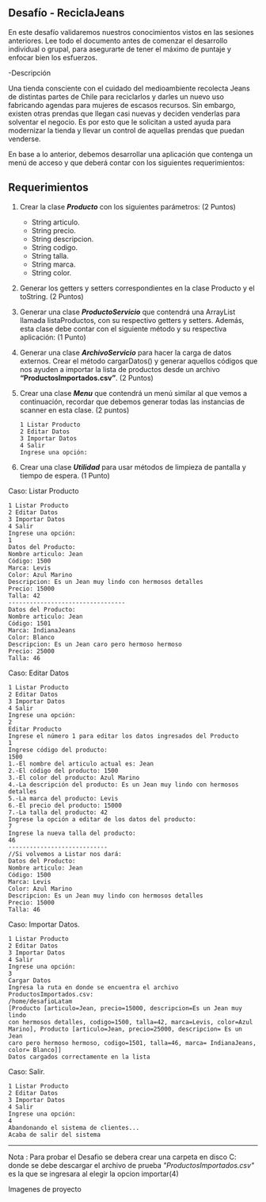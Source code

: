 Desafío - ReciclaJeans
--

 En este desafío validaremos nuestros conocimientos vistos en las sesiones anteriores.
Lee todo el documento antes de comenzar el desarrollo individual o grupal, para asegurarte
de tener el máximo de puntaje y enfocar bien los esfuerzos.

-Descripción

Una tienda consciente con el cuidado del medioambiente recolecta Jeans de distintas partes
de Chile para reciclarlos y darles un nuevo uso fabricando agendas para mujeres de escasos
recursos. Sin embargo, existen otras prendas que llegan casi nuevas y deciden venderlas para
solventar el negocio. Es por esto que le solicitan a usted ayuda para modernizar la tienda y
llevar un control de aquellas prendas que puedan venderse.

En base a lo anterior, debemos desarrollar una aplicación que contenga un menú de acceso
y que deberá contar con los siguientes requerimientos:

Requerimientos
--

1) Crear la clase <b><i>Producto</i></b> con los siguientes parámetros:
   (2 Puntos)
    
    - String articulo.
    - String precio.
    - String descripcion.
    - String codigo.
    - String talla.
    - String marca.
    - String color.
   
2) Generar los getters y setters correspondientes en la clase Producto y el toString.
   (2 Puntos)


3) Generar una clase <b><i>ProductoServicio</i></b> que contendrá una ArrayList llamada
   listaProductos, con su respectivo getters y setters. Además, esta clase debe contar
   con el siguiente método y su respectiva aplicación:
   (1 Punto)


4) Generar una clase <b><i>ArchivoServicio</i></b> para hacer la carga de datos externos. Crear el
   método cargarDatos() y generar aquellos códigos que nos ayuden a importar la lista
   de productos desde un archivo <b>“ProductosImportados.csv”</b>.
   (2 Puntos)


5) Crear una clase <b><i>Menu</i></b> que contendrá un menú similar al que vemos a continuación,
   recordar que debemos generar todas las instancias de scanner en esta clase.
   (2 puntos)


       1 Listar Producto
       2 Editar Datos
       3 Importar Datos
       4 Salir
       Ingrese una opción:

6) Crear una clase <b><i>Utilidad</i></b> para usar métodos de limpieza de pantalla y tiempo de
   espera.
   (1 Punto)



Caso: Listar Producto

    1 Listar Producto
    2 Editar Datos
    3 Importar Datos
    4 Salir
    Ingrese una opción:
    1
    Datos del Producto:
    Nombre articulo: Jean
    Código: 1500
    Marca: Levis
    Color: Azul Marino
    Descripcion: Es un Jean muy lindo con hermosos detalles
    Precio: 15000
    Talla: 42
    ---------------------------------
    Datos del Producto:
    Nombre articulo: Jean
    Código: 1501
    Marca: IndianaJeans
    Color: Blanco
    Descripcion: Es un Jean caro pero hermoso hermoso
    Precio: 25000
    Talla: 46

Caso: Editar Datos

    1 Listar Producto
    2 Editar Datos
    3 Importar Datos
    4 Salir
    Ingrese una opción:
    2
    Editar Producto
    Ingrese el número 1 para editar los datos ingresados del Producto
    1
    Ingrese código del producto:
    1500
    1.-El nombre del articulo actual es: Jean
    2.-El código del producto: 1500
    3.-El color del producto: Azul Marino
    4.-La descripción del producto: Es un Jean muy lindo con hermosos
    detalles
    5.-La marca del producto: Levis
    6.-El precio del producto: 15000
    7.-La talla del producto: 42
    Ingrese la opción a editar de los datos del producto:
    7
    Ingrese la nueva talla del producto:
    46
    ----------------------------
    //Si volvemos a Listar nos dará:
    Datos del Producto:
    Nombre articulo: Jean
    Código: 1500
    Marca: Levis
    Color: Azul Marino
    Descripcion: Es un Jean muy lindo con hermosos detalles
    Precio: 15000
    Talla: 46

Caso: Importar Datos.

    1 Listar Producto
    2 Editar Datos
    3 Importar Datos
    4 Salir
    Ingrese una opción:
    3
    Cargar Datos
    Ingresa la ruta en donde se encuentra el archivo
    ProductosImportados.csv:
    /home/desafioLatam
    [Producto [articulo=Jean, precio=15000, descripcion=Es un Jean muy lindo
    con hermosos detalles, codigo=1500, talla=42, marca=Levis, color=Azul
    Marino], Producto [articulo=Jean, precio=25000, descripcion= Es un Jean
    caro pero hermoso hermoso, codigo=1501, talla=46, marca= IndianaJeans,
    color= Blanco]]
    Datos cargados correctamente en la lista

Caso: Salir.

    1 Listar Producto
    2 Editar Datos
    3 Importar Datos
    4 Salir
    Ingrese una opción:
    4
    Abandonando el sistema de clientes...
    Acaba de salir del sistema

----------------------------------------------------------------------------

Nota : Para probar el Desafio se debera crear una carpeta en disco C: donde se debe descargar el archivo de prueba
<i>"ProductosImportados.csv"</i> es la que se ingresara al elegir la opcion importar(4) 

Imagenes de proyecto 









